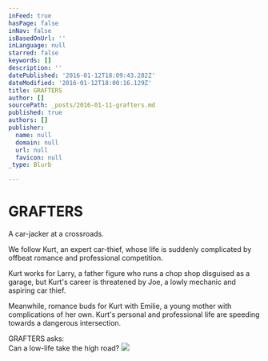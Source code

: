 ```yaml
---
inFeed: true
hasPage: false
inNav: false
isBasedOnUrl: ''
inLanguage: null
starred: false
keywords: []
description: ''
datePublished: '2016-01-12T18:09:43.282Z'
dateModified: '2016-01-12T18:00:16.129Z'
title: GRAFTERS
author: []
sourcePath: _posts/2016-01-11-grafters.md
published: true
authors: []
publisher:
  name: null
  domain: null
  url: null
  favicon: null
_type: Blurb

---
```

# GRAFTERS

A car-jacker at a crossroads.

We follow Kurt, an expert car-thief, whose life is suddenly complicated by offbeat romance and professional competition.

Kurt works for Larry, a father figure who runs a chop shop disguised as a garage, but Kurt's career is threatened by Joe, a lowly mechanic and aspiring car thief.

Meanwhile, romance buds for Kurt with Emilie, a young mother with complications of her own. Kurt's personal and professional life are speeding towards a dangerous intersection.

GRAFTERS asks:   
Can a low-life take the high road?
![](https://the-grid-user-content.s3-us-west-2.amazonaws.com/fe9f9770-7555-4cd1-939e-0758698e56fa.jpg)